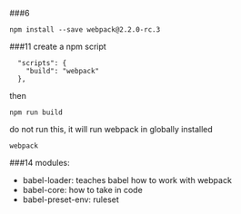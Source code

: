 
###6
```
npm install --save webpack@2.2.0-rc.3
```
###11
create a npm script
```
  "scripts": {
    "build": "webpack"
  },
```
then
```
npm run build
```
do not run this, it will run webpack in globally installed
```
webpack
```

###14
modules:
- babel-loader: teaches babel how to work with webpack
- babel-core: how to take in code
- babel-preset-env: ruleset
